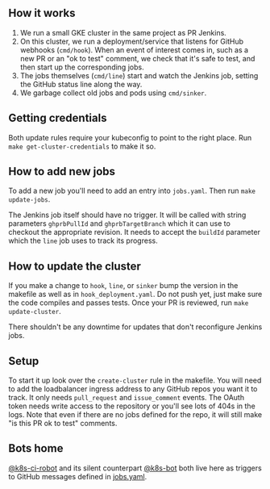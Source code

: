 ## How it works

1. We run a small GKE cluster in the same project as PR Jenkins.
1. On this cluster, we run a deployment/service that listens for GitHub
   webhooks (`cmd/hook`). When an event of interest comes in, such as a new PR
   or an "ok to test" comment, we check that it's safe to test, and then start
   up the corresponding jobs.
1. The jobs themselves (`cmd/line`) start and watch the Jenkins job, setting
   the GitHub status line along the way.
1. We garbage collect old jobs and pods using `cmd/sinker`.

## Getting credentials

Both update rules require your kubeconfig to point to the right place. Run
`make get-cluster-credentials` to make it so.

## How to add new jobs

To add a new job you'll need to add an entry into `jobs.yaml`. Then run `make
update-jobs`.

The Jenkins job itself should have no trigger. It will be called with string
parameters `ghprbPullId` and `ghprbTargetBranch` which it can use to checkout
the appropriate revision. It needs to accept the `buildId` parameter which the
`line` job uses to track its progress.

## How to update the cluster

If you make a change to `hook`, `line`, or `sinker` bump the version in the
makefile as well as in `hook_deployment.yaml`. Do not push yet, just make sure
the code compiles and passes tests. Once your PR is reviewed, run
`make update-cluster`.

There shouldn't be any downtime for updates that don't reconfigure Jenkins
jobs.

## Setup

To start it up look over the `create-cluster` rule in the makefile. You will
need to add the loadbalancer ingress address to any GitHub repos you want it
to track. It only needs `pull_request` and `issue_comment` events. The OAuth
token needs write access to the repository or you'll see lots of 404s in the
logs. Note that even if there are no jobs defined for the repo, it will still
make "is this PR ok to test" comments.

## Bots home

[@k8s-ci-robot](https://github.com/k8s-ci-robot) and its silent counterpart
[@k8s-bot](https://github.com/k8s-bot) both live here as triggers to GitHub
messages defined in [jobs.yaml](jobs.yaml).
